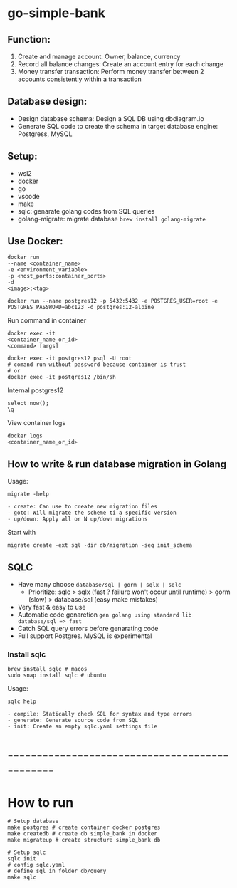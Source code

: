 # go-simple-bank

## Function:

1. Create and manage account: Owner, balance, currency
2. Record all balance changes: Create an account entry for each change
3. Money transfer transaction: Perform money transfer between 2 accounts consistently within a transaction

## Database design:

- Design database schema: Design a SQL DB using dbdiagram.io
- Generate SQL code to create the schema in target database engine: Postgress, MySQL

## Setup:

- wsl2
- docker
- go
- vscode
- make
- sqlc: genarate golang codes from SQL queries
- golang-migrate: migrate database `brew install golang-migrate`

## Use Docker:

```
docker run
--name <container_name>
-e <environment_variable>
-p <host_ports:container_ports>
-d
<image>:<tag>
```

```
docker run --name postgres12 -p 5432:5432 -e POSTGRES_USER=root -e POSTGRES_PASSWORD=abc123 -d postgres:12-alpine
```

Run command in container

```
docker exec -it
<container_name_or_id>
<command> [args]
```

```
docker exec -it postgres12 psql -U root
# comand run without password because container is trust
# or
docker exec -it postgres12 /bin/sh
```

Internal postgres12

```
select now();
\q
```

View container logs

```
docker logs
<container_name_or_id>
```

## How to write & run database migration in Golang

Usage:

```
migrate -help

- create: Can use to create new migration files
- goto: Will migrate the scheme ti a specific version
- up/down: Apply all or N up/down migrations
```

Start with

```
migrate create -ext sql -dir db/migration -seq init_schema

```

## SQLC

- Have many choose `database/sql | gorm | sqlx | sqlc`
  - Prioritize: sqlc > sqlx (fast ? failure won't occur until runtime) > gorm (slow) > database/sql (easy make mistakes)
- Very fast & easy to use
- Automatic code genaretion `gen golang using standard lib database/sql => fast`
- Catch SQL query errors before genarating code
- Full support Postgres. MySQL is experimental

### Install sqlc

```
brew install sqlc # macos
sudo snap install sqlc # ubuntu
```

Usage:

```
sqlc help

- compile: Statically check SQL for syntax and type errors
- generate: Generate source code from SQL
- init: Create an empty sqlc.yaml settings file
```

# ----------------------------------------------

# How to run

```
# Setup database
make postgres # create container docker postgres
make createdb # create db simple_bank in docker
make migrateup # create structure simple_bank db

# Setup sqlc
sqlc init
# config sqlc.yaml
# define sql in folder db/query
make sqlc
```
